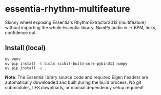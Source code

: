 # essentia-rhythm-multifeature

Skinny wheel exposing Essentia's RhythmExtractor2013 (multifeature) without importing the whole Essentia library.
NumPy audio in → BPM, ticks, confidence out.

## Install (local)

```bash
uv venv
uv pip install -U build scikit-build-core pybind11 numpy
uv pip install -e .
```

**Note**: The Essentia library source code and required Eigen headers are automatically downloaded and built during the build process. No git submodules, LFS downloads, or manual dependency setup required!
